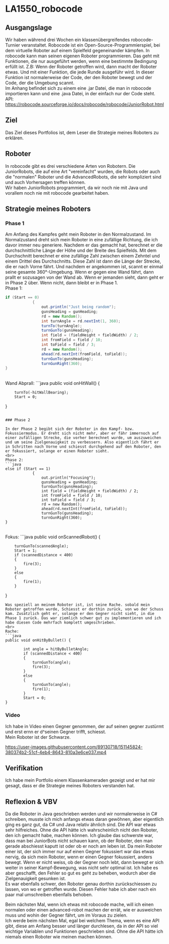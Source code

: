 # LA1550_robocode

## Ausgangslage

Wir haben während drei Wochen ein klassenübergreifendes robocode-Turnier veranstaltet. Robocode ist ein Open-Source-Programmierspiel, bei dem virtuelle Roboter auf einem Spielfeld gegeneinander kämpfen. In robocode kann man seinen eigenen Roboter programmieren. Das geht mit Funktionen, die nur ausgeführt werden, wenn eine bestimmte Bedingung erfüllt ist. Z.B: Wenn der Roboter getroffen wird, dann macht der Roboter etwas. Und mit einer Funktion, die jede Runde ausgeführ wird. In dieser Funktion ist normalerweise der Code, der den Roboter bewegt und der Code, der die Umgebung scannt. 
<br>
Im Anhang befindet sich zu einem eine .jar Datei, die man in robocode importieren kann und eine .java Datei, in der einfach nur der Code steht. API: https://robocode.sourceforge.io/docs/robocode/robocode/JuniorRobot.html

## Ziel

Das Ziel dieses Portfolios ist, dem Leser die Strategie meines Roboters zu erklären.

## Roboter

In robocode gibt es drei verschiedene Arten von Robotern. Die JuniorRobots, die auf eine Art "vereinfacht" wurden, die Robots oder auch die "normalen" Roboter und die AdvancedRobots, die sehr kompliziert sind und auch Vorhersagen treffen können.
<br>
Wir haben JuniorRobots programmiert, da wir noch nie mit Java und vorallem noch nie mit robocode gearbeitet haben.

## Strategie meines Roboters

### Phase 1

Am Anfang des Kampfes geht mein Roboter in den Normalzustand. Im Normalzustand dreht sich mein Roboter in eine zufällige Richtung, die ich davor immer neu generiere. Nachdem er das gemacht hat, berechnet er die durchschnittliche Länge der Höhe und der Breite des Spielfelds. Mit dem Durchschnitt berechnet er eine zufällige Zahl zwischen einem Zehntel und einem Drittel des Durchschnitts. Diese Zahl ist dann die Länge der Strecke, die er nach Vorne fährt. Und nachdem er angekommen ist, scannt er einmal seine gesamte 360°-Umgebung. Wenn er gegen eine Wand fährt, dann prallt er sozusagen von der Wand ab. Wenn er jemanden sieht, dann geht er in Phase 2 über. Wenn nicht, dann bleibt er in Phase 1.
<br>
Phase 1:
```java
if (Start == 0)
			{
				out.println("Just being random");
				gunsHeading = gunHeading;
				rd = new Random();
				int turnAngle = rd.nextInt(1, 360);
				turnTo(turnAngle);
				turnGunTo(gunsHeading);
				int field = (fieldHeight + fieldWidth) / 2;
				int fromField = field / 10;
				int toField = field / 3;
				rd = new Random();
				ahead(rd.nextInt(fromField, toField));
				turnGunTo(gunsHeading);
				turnGunRight(360);
}
```
<br>
Wand Abprall:
```java
public void onHitWall() {

		turnTo(-hitWallBearing);
		Start = 0;
}	
```

### Phase 2

In der Phase 2 begibt sich der Roboter in den Kampf- bzw. Fokussiermodus. Er dreht sich nicht mehr, aber er fähr immernoch auf einer zufälligen Strecke, die vorher berechnet wurde, um auszuweichen und um seine Zielgenauigkeit zu verbessern. Also eigentlich fährt er in Schritten nach Vorne und schiesst durchgehend auf den Roboter, den er fokussiert, solange er einen Roboter sieht.
<br>
Phase 2:
```java
else if (Start == 1)
			{
				out.println("Focusing");
				gunsHeading = gunHeading;
				turnGunTo(gunsHeading);
				int field = (fieldHeight + fieldWidth) / 2;
				int fromField = field / 10;
				int toField = field / 3;
				rd = new Random();
				ahead(rd.nextInt(fromField, toField));
				turnGunTo(gunsHeading);
				turnGunRight(360);
}
```
<br>
Fokus:
```java
public void onScannedRobot() {
	
		turnGunTo(scannedAngle);
		Start = 1;
		if (scannedDistance < 400)
		{
			fire(3);
		}
		else
		{
			fire(1);
		}
}
```
Was speziell an meinem Roboter ist, ist seine Rache. sobald mein Roboter getroffen wurde, Schiesst er dorthin zurück, von wo der Schuss kam. Zusätzlich geht er, solange er den Gegner nicht sieht, in die Phase 1 zurück. Das war ziemlich schwer gut zu implementieren und ich habe diesen Code mehrfach komplett umgeschrieben.
<br>
Rache:
```java
public void onHitByBullet() {

		int angle = hitByBulletAngle;
		if (scannedDistance < 400)
		{
			turnGunTo(angle);
			fire(3);
		}
		else
		{
			turnGunTo(angle);
			fire(1);
		}
		Start = 0;
}
```

### Video

Ich habe in Video einen Gegner genommen, der auf seinen gegner zustürmt und erst ernn er d^seinen Gegner trifft, schiesst.
<br>
Mein Roboter ist der Schwarze.

https://user-images.githubusercontent.com/89130718/151145824-380374b2-51cf-4eb4-8643-810a3e6ce037.mp4

## Verifikation

Ich habe mein Portfolio einem Klassenkameraden gezeigt und er hat mir gesagt, dass er die Strategie meines Roboters verstanden hat.

## Reflexion & VBV

Da die Roboter in Java geschrieben werden und wir normalerweise in C# schreiben, musste ich mich anfangs etwas daran gewöhnen, aber eigentlich ging es ganz gut, da C# und Java relativ ähnlich sind. Die API war etwas sehr hilfreiches. Ohne die API hätte ich wahrscheinlich nicht den Roboter, den ich gemacht habe, machen können. Ich glaube das schwerste war, dass man bei JuniorBots nicht schauen kann, ob der Roboter, den man gerade abschiesst kaputt ist oder ob er noch am leben ist. Da mein Roboter einer ist, der sich immer nur auf einen Gegner fokussiert war das etwas nervig, da sich mein Roboter, wenn er einen Gegner fokussiert, anders bewegt. Wenn er nicht weiss, ob der Gegner noch lebt, dann bewegt er sich weiter in seiner Kampf-Bewegung, was nicht sehr optimal ist. Ich habe es aber geschafft, den Fehler so gut es geht zu beheben, wodurch aber die Zielgenauigkeit gesunken ist. 
<br>
Es war ebenfalls schwer, den Roboter genau dorthin zurückschiessen zu lassen, von wo er getroffen wurde. Diesen Fehler habe ich aber nach ein paar mal umschreiben ebenfalls behoben.

Beim nächsten Mal, wenn ich etwas mit robocode mache, will ich einen normalen oder einen advanced-robot machen der errät, wie er ausweichen muss und wohin der Gegner fährt, um im Voraus zu zielen.
<br>
Ich werde beim nächsten Mal, egal bei welchem Thema, wenn es eine API gibt, diese am Anfang besser und länger durchlesen, da in der API so viel wichtige Variablen und Funktionen geschrieben sind. Ohne die API hätte ich niemals einen Roboter wie meinen machen können.

